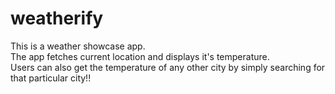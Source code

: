 # weatherify

This is a weather showcase app.<br>The app fetches current location and displays it's temperature.<br>Users can also get the temperature of any other city by simply searching for that particular city!!<br>
